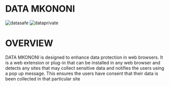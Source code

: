 # DATA MKONONI
![datasafe](https://github.com/KageniLinah/datamkononi/assets/120388993/6f2ee236-170b-4860-88ab-0bc50aeba074)
![dataprivate](https://github.com/KageniLinah/datamkononi/assets/120388993/05ac7444-2191-4ca8-aa5b-ddb011b9cda6)

# OVERVIEW
DATA MKONONI is designed to enhance data protection in web browsers.
It is a web extension or plug-in that can be installed in any web browser and detects any sites that may collect sensitive data and notifies the users using a pop up message. 
This ensures the users have consent that their data is been collected in that particular site
